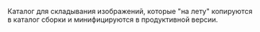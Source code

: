 Каталог для складывания изображений, которые "на лету" копируются в каталог сборки и минифицируются в продуктивной версии.
